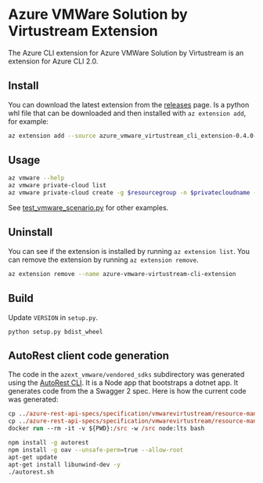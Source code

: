 #  Azure VMWare Solution by Virtustream Extension

The Azure CLI extension for Azure VMWare Solution by Virtustream is an extension for Azure CLI 2.0.

## Install
You can download the latest extension from the [releases](https://github.com/virtustream/azure-vmware-virtustream-cli-extension/releases) page. Is a python whl file that can be downloaded and then installed with `az extension add`, for example:
``` sh
az extension add --source azure_vmware_virtustream_cli_extension-0.4.0-py2.py3-none-any.whl -y
```

## Usage
``` sh
az vmware --help
az vmware private-cloud list
az vmware private-cloud create -g $resourcegroup -n $privatecloudname --location $location --cluster-size 3 --network-block 10.175.0.0/22
```
See [test_vmware_scenario.py](https://github.com/virtustream/azure-vmware-virtustream-cli-extension/blob/master/azext_vmware/tests/latest/test_vmware_scenario.py) for other examples.

## Uninstall
You can see if the extension is installed by running `az extension list`. You can remove the extension by running `az extension remove`.
``` sh
az extension remove --name azure-vmware-virtustream-cli-extension
```

## Build
Update `VERSION` in `setup.py`.
```
python setup.py bdist_wheel
```

## AutoRest client code generation
The code in the `azext_vmware/vendored_sdks` subdirectory was generated using the [AutoRest CLI](http://azure.github.io/autorest/user/command-line-interface.html). It is a Node app that bootstraps a dotnet app. It generates code from the a Swagger 2 spec. Here is how the current code was generated:

``` ps
cp ../azure-rest-api-specs/specification/vmwarevirtustream/resource-manager/Microsoft.VMwareVirtustream/preview/2019-08-09-preview/vmwarevirtustream.json .
cp ../azure-rest-api-specs/specification/vmwarevirtustream/resource-manager/Microsoft.VMwareVirtustream/preview/2019-08-09-preview/examples/*.json examples/
docker run --rm -it -v ${PWD}:/src -w /src node:lts bash
```

``` sh
npm install -g autorest
npm install -g oav --unsafe-perm=true --allow-root
apt-get update
apt-get install libunwind-dev -y
./autorest.sh
```